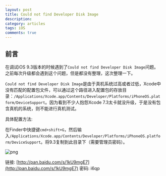 ```yaml
---
layout: post
title: Could not find Developer Disk Image
description: 
category: articles
tags: iOS
comments: true
---
```


## 前言

在调试iOS 9.3版本的时候遇到了`Could not find Developer Disk Image`问题。之前每次升级都会遇到这个问题，但是都没有整理，这次整理一下。

`Could not find Developer Disk Image`是由于真机系统过高或者过低，Xcode中没有匹配的配置包文件，可以通过这个路径进入配置包的存放目录：`/Applications/Xcode.app/Contents/Developer/Platforms/iPhoneOS.platform/DeviceSupport`。因为看到不少人抱怨Xcode 7.3太卡就没升级，于是没有包含真机的系统，则不能进行真机测试。

具体配置方法:

在Finder中快捷键`cmd+shift+G`，然后输入`/Applications/Xcode.app/Contents/Developer/Platforms/iPhoneOS.platform/DeviceSupport`。将9.3复制到此目录下（需要管理员密码）。

![png](http://7xr0hq.com1.z0.glb.clouddn.com/QQ20160429-0@2x.png)

链接: [http://pan.baidu.com/s/1kU9mgE7](http://pan.baidu.com/s/1kU9mgE7) 密码: i6qp

